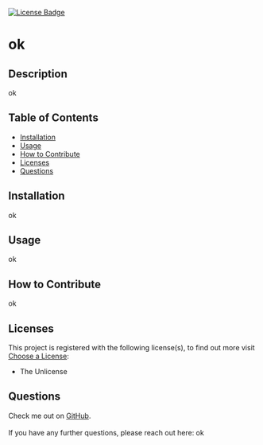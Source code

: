 
[![License Badge](https://img.shields.io/badge/License-Unilicense-blueviolet.svg)](https://shields.io/)

# ok


## Description
ok


## Table of Contents
  * [Installation](#installation)
  * [Usage](#usage)
  * [How to Contribute](#how-to-contribute)
  * [Licenses](#licenses)
  * [Questions](#questions)


## Installation
ok


## Usage
ok


## How to Contribute
ok


## Licenses
This project is registered with the following license(s), to find out more visit [Choose a License](https://choosealicense.com/licenses):
* The Unlicense

## Questions
Check me out on [GitHub](https://www.github.com/ok). 
<br>
<br>
If you have any further questions, please reach out here: ok
  